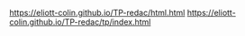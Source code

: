 https://eliott-colin.github.io/TP-redac/html.html
https://eliott-colin.github.io/TP-redac/tp/index.html
